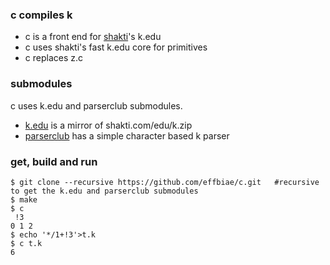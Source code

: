 ### c compiles k
- c is a front end for [shakti](https://shakti.com/)'s k.edu
- c uses shakti's fast k.edu core for primitives
- c replaces z.c
### submodules
c uses k.edu and parserclub submodules. 
- [k.edu](https://github.com/effbiae/k.edu) is a mirror of shakti.com/edu/k.zip
- [parserclub](https://github.com/kparc/parserclub) has a simple character based k parser
### get, build and run
```
$ git clone --recursive https://github.com/effbiae/c.git   #recursive to get the k.edu and parserclub submodules
$ make
$ c
 !3
0 1 2
$ echo '*/1+!3'>t.k
$ c t.k
6
```
